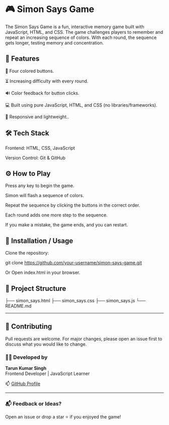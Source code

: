 # 🎮 Simon Says Game

The Simon Says Game is a fun, interactive memory game built with JavaScript, HTML, and CSS. The game challenges players to remember and repeat an increasing sequence of colors. With each round, the sequence gets longer, testing memory and concentration.

## 📌 Features

🎨 Four colored buttons.

⏳ Increasing difficulty with every round.

🔊 Color feedback for button clicks.

💻 Built using pure JavaScript, HTML, and CSS (no libraries/frameworks).

📱 Responsive and lightweight..

## 🛠️ Tech Stack

Frontend: HTML, CSS, JavaScript

Version Control: Git & GitHub

## ⚙️ How to Play

Press any key to begin the game.

Simon will flash a sequence of colors.

Repeat the sequence by clicking the buttons in the correct order.

Each round adds one more step to the sequence.

If you make a mistake, the game ends, and you can restart.

<!-- 📸 Screenshots (Optional)

Add screenshots or GIFs of your game here. -->

## 🚀 Installation / Usage

Clone the repository:

git clone https://github.com/your-username/simon-says-game.git

Or Open index.html in your browser.

## 📂 Project Structure

├── simon_says.html
├── simon_says.css
├── simon_says.js
└── README.md

---

## 🤝 Contributing

Pull requests are welcome. For major changes, please open an issue first to discuss what you would like to change.

### 👨‍💻 Developed by

**Tarun Kumar Singh**  
Frontend Developer | JavaScript Learner

📫 [GitHub Profile](https://github.com/tech1tarun)

---

### 📬 Feedback or Ideas?

Open an issue or drop a star ⭐ if you enjoyed the game!
